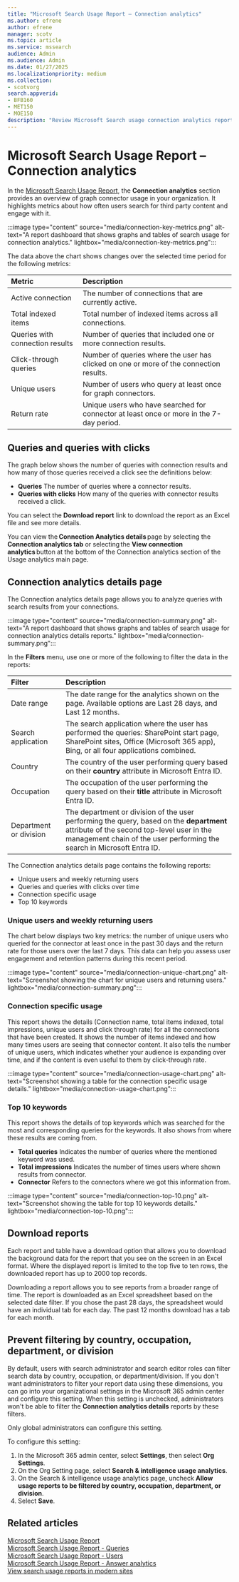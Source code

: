 ```yaml
---
title: "Microsoft Search Usage Report – Connection analytics"
ms.author: efrene
author: efrene
manager: scotv
ms.topic: article
ms.service: mssearch
audience: Admin
ms.audience: Admin
ms.date: 01/27/2025 
ms.localizationpriority: medium
ms.collection:
- scotvorg
search.appverid:
- BFB160
- MET150
- MOE150
description: "Review Microsoft Search usage connection analytics report."
---
```


# Microsoft Search Usage Report – Connection analytics

In the [Microsoft Search Usage Report](usage-reports.md), the **Connection analytics** section provides an overview of graph connector usage in your organization. It highlights metrics about how often users search for third party content and engage with it.

:::image type="content" source="media/connection-key-metrics.png" alt-text="A report dashboard that shows graphs and tables of search usage for connection analytics." lightbox="media/connection-key-metrics.png":::

The data above the chart shows changes over the selected time period for the following metrics:

| Metric | Description |
|:-----|:-----|
|Active connection |The number of connections that are currently active. |
|Total indexed items |Total number of indexed items across all connections. |
|Queries with connection results|Number of queries that included one or more connection results. |
|Click-through queries  |Number of queries where the user has clicked on one or more of the connection results. |
|Unique users |Number of users who query at least once for graph connectors.|
|Return rate |Unique users who have searched for connector at least once or more in the 7-day period.|

## Queries and queries with clicks

The graph below shows the number of queries with connection results and how many of those queries received a click see the definitions below:

- **Queries** The number of queries where a connector results.
- **Queries with clicks** How many of the queries with connector results received a click.  

You can select the **Download report** link to download the report as an Excel file and see more details.  

You can view the **Connection Analytics details** page by selecting the **Connection analytics tab** or selecting the **View connection analytics** button at the bottom of the Connection analytics section of the Usage analytics main page.  

## Connection analytics details page

The Connection analytics details page allows you to analyze queries with search results from your connections.

:::image type="content" source="media/connection-summary.png" alt-text="A report dashboard that shows graphs and tables of search usage for connection analytics details reports." lightbox="media/connection-summary.png":::

In the **Filters** menu, use one or more of the following to filter the data in the reports:

| Filter | Description |
|:-----|:-----|
|Date range |The date range for the analytics shown on the page. Available options are Last 28 days, and Last 12 months.|
|Search application  |The search application where the user has performed the queries: SharePoint start page, SharePoint sites, Office (Microsoft 365 app), Bing, or all four applications combined. |
|Country  |The country of the user performing query based on their **country** attribute in Microsoft Entra ID. |
|Occupation    |The occupation of the user performing the query based on their **title** attribute in Microsoft Entra ID.  |
|Department or division    |The department or division of the user performing the query, based on the **department** attribute of the second top-level user in the management chain of the user performing the search in Microsoft Entra ID. |

The Connection analytics details page contains the following reports:

- Unique users and weekly returning users  
- Queries and queries with clicks over time
- Connection specific usage  
- Top 10 keywords

### Unique users and weekly returning users

The chart below displays two key metrics: the number of unique users who queried for the connector at least once in the past 30 days and the return rate for those users over the last 7 days. This data can help you assess user engagement and retention patterns during this recent period.

:::image type="content" source="media/connection-unique-chart.png" alt-text="Screenshot showing the chart for unique users and returning users." lightbox="media/connection-summary.png":::

### Connection specific usage

This report shows the details (Connection name, total items indexed, total impressions, unique users and click through rate) for all the connections that have been created. It shows the number of items indexed and how many times users are seeing that connector content. It also tells the number of unique users, which indicates whether your audience is expanding over time, and if the content is even useful to them by click-through rate.

:::image type="content" source="media/connection-usage-chart.png" alt-text="Screenshot showing a table for the connection specific usage details." lightbox="media/connection-usage-chart.png":::

### Top 10 keywords

This report shows the details of top keywords which was searched for the most and corresponding queries for the keywords. It also shows from where these results are coming from.

- **Total queries** Indicates the number of queries where the mentioned keyword was used.  
- **Total impressions** Indicates the number of times users where shown results from connector.
- **Connector** Refers to the connectors where we got this information from.

:::image type="content" source="media/connection-top-10.png" alt-text="Screenshot showing the table for top 10 keywords details." lightbox="media/connection-top-10.png":::

## Download reports

Each report and table have a download option that allows you to download the background data for the report that you see on the screen in an Excel format. Where the displayed report is limited to the top five to ten rows, the downloaded report has up to 2000 top records.

Downloading a report allows you to see reports from a broader range of time. The report is downloaded as an Excel spreadsheet based on the selected date filter. If you chose the past 28 days, the spreadsheet would have an individual tab for each day. The past 12 months download has a tab for each month.

## Prevent filtering by country, occupation, department, or division

By default, users with search administrator and search editor roles can filter search data by country, occupation, or department/division. If you don't want administrators to filter your report data using these dimensions, you can go into your organizational settings in the Microsoft 365 admin center and configure this setting.  When this setting is unchecked, administrators won't be able to filter the **Connection analytics details** reports by these filters.  

Only global administrators can configure this setting.

To configure this setting:

1. In the Microsoft 365 admin center, select **Settings**, then select **Org Settings**.
2. On the Org Setting page, select **Search & intelligence usage analytics**.
3. On the Search & intelligence usage analytics page, uncheck **Allow usage reports to be filtered by country, occupation, department, or division**.
4. Select **Save**.

## Related articles

[Microsoft Search Usage Report](usage-reports.md)</br>
[Microsoft Search Usage Report - Queries](queries-usage-reports.md)</br>
[Microsoft Search Usage Report - Users](users-search-reports.md)</br>
[Microsoft Search Usage Report - Answer analytics](answer-analytics-usage-reports.md)</br>
[View search usage reports in modern sites](/sharepoint/view-search-usage-reports-modern-sites)
